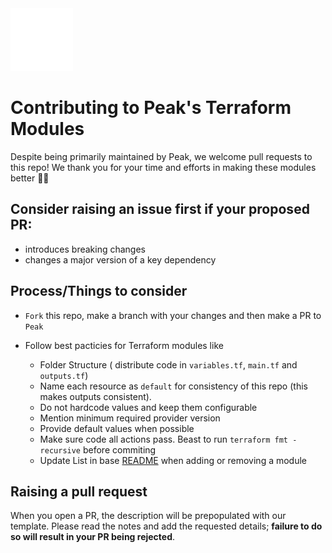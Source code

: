 <img src=".github/images/peak.gif" width="100" height="100" />

# Contributing to Peak's Terraform Modules

Despite being primarily maintained by Peak, we welcome pull requests to this repo! We thank you for your time and efforts in making these modules better 🙌🏻

## Consider raising an issue first if your proposed PR:

* introduces breaking changes
* changes a major version of a key dependency

## Process/Things to consider

* `Fork` this repo, make a branch with your changes and then make a PR to `Peak`

* Follow best pacticies for Terraform modules like
    - Folder Structure ( distribute code in `variables.tf`, `main.tf` and `outputs.tf`)
    - Name each resource as `default` for consistency of this repo (this makes outputs consistent).
    - Do not hardcode values and keep them configurable
    - Mention minimum required provider version
    - Provide default values when possible
    - Make sure code all actions pass. Beast to run `terraform fmt -recursive` before commiting
    - Update List in base [README](README.md) when adding or removing a module

## Raising a pull request

When you open a PR, the description will be prepopulated with our template. Please read the notes and add the requested details; **failure to do so will result in your PR being rejected**.
